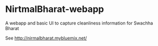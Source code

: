 # NirtmalBharat-webapp
A webapp and basic UI to capture cleanliness information for Swachha Bharat

See http://nirmalbharat.mybluemix.net/
